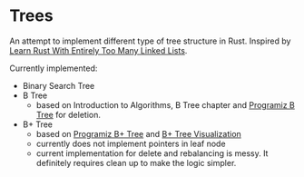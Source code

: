 # Trees

An attempt to implement different type of tree structure in Rust.
Inspired by [Learn Rust With Entirely Too Many Linked
Lists](https://rust-unofficial.github.io/too-many-lists/index.html).

Currently implemented:

- Binary Search Tree
- B Tree
  - based on Introduction to Algorithms, B Tree chapter and [Programiz B
    Tree](https://www.programiz.com/dsa/b-tree) for deletion.
- B+ Tree
  - based on [Programiz B+ Tree](https://www.programiz.com/dsa/b-plus-tree)
    and [B+ Tree Visualization](https://www.cs.usfca.edu/~galles/visualization/BPlusTree.html)
  - currently does not implement pointers in leaf node
  - current implementation for delete and rebalancing is messy. It definitely
    requires clean up to make the logic simpler.
